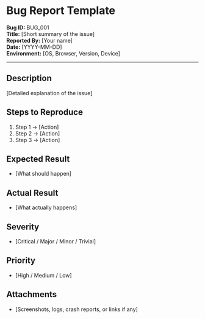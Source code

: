 #  Bug Report Template

**Bug ID:** BUG_001  
**Title:** [Short summary of the issue]  
**Reported By:** [Your name]  
**Date:** [YYYY-MM-DD]  
**Environment:** [OS, Browser, Version, Device]  

---

## Description
[Detailed explanation of the issue]  

## Steps to Reproduce
1. Step 1 → [Action]  
2. Step 2 → [Action]  
3. Step 3 → [Action]  

## Expected Result
- [What should happen]  

## Actual Result
- [What actually happens]  

## Severity
- [Critical / Major / Minor / Trivial]  

## Priority
- [High / Medium / Low]  

## Attachments
- [Screenshots, logs, crash reports, or links if any]  
